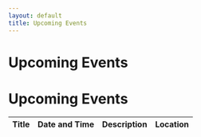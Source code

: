 ```yaml
---
layout: default
title: Upcoming Events
---
```


# Upcoming Events

<!DOCTYPE html>
<html>
<head>
    <title>Upcoming Events</title>
    <meta charset="utf-8">
</head>
<body>
    <h1>Upcoming Events</h1>
    <table>
        <thead>
            <tr>
                <th>Title</th>
                <th>Date and Time</th>
                <th>Description</th>
                <th>Location</th>
            </tr>
        </thead>
        <tbody id="events-list"></tbody>
    </table>
    <script src="script_02.js"></script>
</body>
</html>
